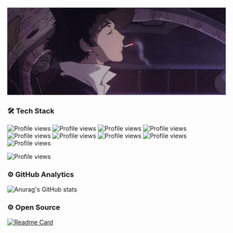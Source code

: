 <p align="center">
  <img width="900" src="https://github.com/xoheveras/xoheveras/blob/master/Readme/Images/BG.gif">
</p>

### 🛠  Tech Stack

![Profile views](https://img.shields.io/static/v1?logo=appveyor&label=&message=C%23&color=543f53)
![Profile views](https://img.shields.io/static/v1?label=&message=C%23&color=543f53)
![Profile views](https://img.shields.io/static/v1?label=&message=Python&color=543f53)
![Profile views](https://img.shields.io/static/v1?label=&message=SQL&color=543f53)
![Profile views](https://img.shields.io/static/v1?label=&message=.NET&color=543f53)
![Profile views](https://img.shields.io/static/v1?label=&message=Delphi&color=543f53)
![Profile views](https://img.shields.io/static/v1?label=&message=Html%2BCSS3&color=543f53)
![Profile views](https://img.shields.io/static/v1?label=&message=JavaScript&color=543f53)
![Profile views](https://img.shields.io/static/v1?label=&message=Pawn&color=543f53)


![Profile views](https://gpvc.arturio.dev/xoheveras)
### ⚙️  GitHub Analytics

![Anurag's GitHub stats](https://github-readme-stats.vercel.app/api?username=xoheveras&theme=dark&border_color=19101c&bg_color=DEG,19101c,4b415b,543f53)

### ⚙️  Open Source

[![Readme Card](https://github-readme-stats.vercel.app/api/pin/?username=Xeveerinc&repo=XoMeneger&theme=dark&border_color=19101c&bg_color=DEG,19101c,4b415b,543f53)](https://github.com/anuraghazra/github-readme-stats)
